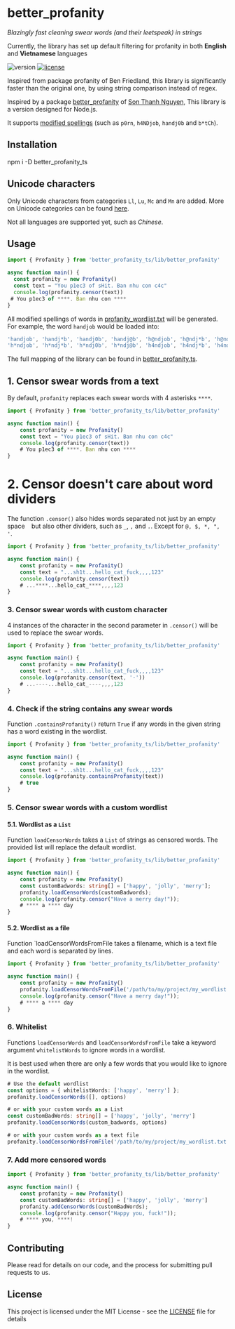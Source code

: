 # better_profanity
*Blazingly fast cleaning swear words (and their leetspeak) in strings*

Currently, the library has set up default filtering for profanity in both **English** and **Vietnamese** languages

![version](https://img.shields.io/npm/v/better_profanity_ts)
[![license](https://img.shields.io/github/license/mashape/apistatus.svg?style=popout)](https://github.com/ntqp97/better_profanity_ts/blob/master/LICENSE)

Inspired from package profanity of Ben Friedland, this library is significantly faster than the original one, by using string comparison instead of regex.

Inspired by a package [better_profanity](https://github.com/snguyenthanh/better_profanity) of [Son Thanh Nguyen](https://github.com/snguyenthanh), This library is a version designed for Node.js.

It supports [modified spellings](https://en.wikipedia.org/wiki/Leet) (such as `p0rn`, `h4NDjob`, `handj0b` and `b*tCh`).

## Installation

npm i -D better_profanity_ts

## Unicode characters

Only Unicode characters from categories `Ll`, `Lu`, `Mc` and `Mn` are added. More on Unicode categories can be found [here][unicode category link].

[unicode category link]: https://en.wikipedia.org/wiki/Template:General_Category_(Unicode)

Not all languages are supported yet, such as *Chinese*.

## Usage

```Typescript
import { Profanity } from 'better_profanity_ts/lib/better_profanity'

async function main() {
  const profanity = new Profanity()
  const text = "You p1ec3 of sHit. Ban nhu con c4c"
  console.log(profanity.censor(text))
 # You p1ec3 of ****. Ban nhu con ****
}
```

All modified spellings of words in [profanity_wordlist.txt](./src/profanity_wordlist.txt) will be generated. For example, the word `handjob` would be loaded into:

```typescript
'handjob', 'handj*b', 'handj0b', 'handj@b', 'h@ndjob', 'h@ndj*b', 'h@ndj0b', 'h@ndj@b',
'h*ndjob', 'h*ndj*b', 'h*ndj0b', 'h*ndj@b', 'h4ndjob', 'h4ndj*b', 'h4ndj0b', 'h4ndj@b'
```

The full mapping of the library can be found in [better_profanity.ts](./src/better_profanity.ts#L13-L21).

## 1. Censor swear words from a text

By default, `profanity` replaces each swear words with 4 asterisks `****`.

```typescript
import { Profanity } from 'better_profanity_ts/lib/better_profanity'

async function main() {
    const profanity = new Profanity()
    const text = "You p1ec3 of sHit. Ban nhu con c4c"
    console.log(profanity.censor(text))
    # You p1ec3 of ****. Ban nhu con ****
}
```
# 2. Censor doesn't care about word dividers

The function `.censor()` also hides words separated not just by an empty space ` ` but also other dividers, such as `_`, `,` and `.`. Except for `@, $, *, ", '`.

```typescript
import { Profanity } from 'better_profanity_ts/lib/better_profanity'

async function main() {
    const profanity = new Profanity()
    const text = "...sh1t...hello_cat_fuck,,,,123"
    console.log(profanity.censor(text))
    # ...****...hello_cat_****,,,,123
}
```
### 3. Censor swear words with custom character

4 instances of the character in the second parameter in `.censor()` will be used to replace the swear words.

```typescript
import { Profanity } from 'better_profanity_ts/lib/better_profanity'

async function main() {
    const profanity = new Profanity()
    const text = "...sh1t...hello_cat_fuck,,,,123"
    console.log(profanity.censor(text, '-'))
    # ...----...hello_cat_----,,,,123
}
```

### 4. Check if the string contains any swear words

Function `.containsProfanity()` return `True` if any words in the given string has a word existing in the wordlist.

```typescript
import { Profanity } from 'better_profanity_ts/lib/better_profanity'

async function main() {
    const profanity = new Profanity()
    const text = "...sh1t...hello_cat_fuck,,,,123"
    console.log(profanity.containsProfanity(text))
    # true
}
```

### 5. Censor swear words with a custom wordlist

#### 5.1. Wordlist as a `List`

Function `loadCensorWords` takes a `List` of strings as censored words.
The provided list will replace the default wordlist.

```typescript
import { Profanity } from 'better_profanity_ts/lib/better_profanity'

async function main() {
    const profanity = new Profanity()
    const customBadwords: string[] = ['happy', 'jolly', 'merry'];
    profanity.loadCensorWords(customBadwords);
    console.log(profanity.censor("Have a merry day!"));
    # **** a **** day
}
```
#### 5.2. Wordlist as a file

Function `loadCensorWordsFromFile takes a filename, which is a text file and each word is separated by lines.

```typescript
import { Profanity } from 'better_profanity_ts/lib/better_profanity'

async function main() {
    const profanity = new Profanity()
    profanity.loadCensorWordsFromFile('/path/to/my/project/my_wordlist.txt');
    console.log(profanity.censor("Have a merry day!"));
    # **** a **** day
}
```

### 6. Whitelist

Functions `loadCensorWords` and `loadCensorWordsFromFile` take a keyword argument `whitelistWords` to ignore words in a wordlist.

It is best used when there are only a few words that you would like to ignore in the wordlist.

```typescript
# Use the default wordlist
const options = { whitelistWords: ['happy', 'merry'] };
profanity.loadCensorWords([], options)

# or with your custom words as a List
const customBadWords: string[] = ['happy', 'jolly', 'merry']
profanity.loadCensorWords(custom_badwords, options)

# or with your custom words as a text file
profanity.loadCensorWordsFromFile('/path/to/my/project/my_wordlist.txt', options)
```

### 7. Add more censored words

```typescript
import { Profanity } from 'better_profanity_ts/lib/better_profanity'

async function main() {
    const profanity = new Profanity()
    const customBadWords: string[] = ['happy', 'jolly', 'merry']
    profanity.addCensorWords(customBadWords);
    console.log(profanity.censor("Happy you, fuck!"));
    # **** you, ****!
}
```
## Contributing

Please read for details on our code, and the process for submitting pull requests to us.

## License

This project is licensed under the MIT License - see the [LICENSE](LICENSE) file for details
